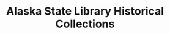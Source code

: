 ---
layout: repo
title: "Alaska State Library Historical Collections"
id: 19
permalink: repos/19/
---
